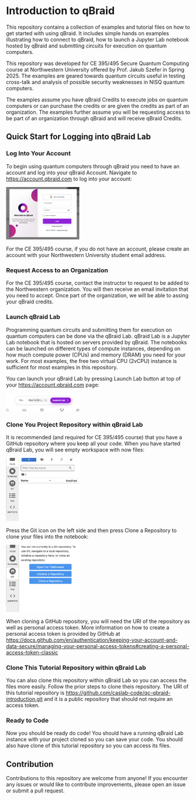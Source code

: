# Introduction to qBraid

This repository contains a collection of examples and tutorial files on how to get started with using qBraid. It includes simple hands on examples illustrating how to connect to qBraid, how to launch a Jupyter Lab notebook hosted by qBraid and submitting circuits for execution on quantum computers.

This repository was developed for CE 395/495 Secure Quantum Computing course at Northwestern University offered by Prof. Jakub Szefer in Spring 2025. The examples are geared towards quantum circuits useful in testing cross-talk and analysis of possible security weaknesses in NISQ quantum computers.

The examples assume you have qBraid Credits to execute jobs on quantum computers or can purchase the credits or are given the credits as part of an organization. The examples further assume you will be requesting access to be part of an organization through qBraid and will receive qBraid Credits.

## Quick Start for Logging into qBraid Lab

### Log Into Your Account

To begin using quantum computers through qBraid you need to have an account and log into your qBraid Account. Navigate to <https://account.qbraid.com> to log into your account:

<img src="images/image_account_log_in.png" alt="Account log in" style="width:200px;"/>

For the CE 395/495 course, if you do not have an account, please create an account with your Northwestern University student email address.

### Request Access to an Organization

For the CE 395/495 course, contact the instructor to request to be added to the Northwestern organization. You will then receive an email invitation that you need to accept. Once part of the organization, we will be able to assing your qBraid credits.

### Launch qBraid Lab

Programming quantum circuits and submitting them for execution on quantum computers can be done via the qBraid Lab. qBraid Lab is a Jupyter Lab notebook that is hosted on servers provided by qBraid. The notebooks can be launched on different types of compute instances, depending on how much compute power (CPUs) and memory (DRAM) you need for your work. For most examples, the free two virtual CPU (2vCPU) instance is sufficient for most examples in this repository.

You can launch your qBraid Lab by pressing Launch Lab button at top of your <https://account.qbraid.com> page:

<img src="images/image_launch_lab.png" alt="Launch lab" style="width:200px;"/>

### Clone You Project Repository within qBraid Lab

It is recommended (and required for CE 395/495 course) that you have a GitHub repsoitory where you keep all your code. When you have started qBraid Lab, you will see empty workspace with now files:

<img src="images/image_empty_workspace.png" alt="Empty workspace" style="width:200px;"/>

Press the Git icon on the left side and then press Clone a Repository to clone your files into the notebook:

<img src="images/image_clone_repository.png" alt="Clone repository" style="width:200px;"/>

When cloning a GitHub repository, you will need the URI of the repository as well as personal access token. More information on how to create a personal access token is provided by GitHub at <https://docs.github.com/en/authentication/keeping-your-account-and-data-secure/managing-your-personal-access-tokens#creating-a-personal-access-token-classic>

### Clone This Tutorial Repository within qBraid Lab

You can also clone this repository within qBraid Lab so you can access the files more easily. Follow the prior steps to clone theis repository. The URI of this tutorial repository is <https://github.com/caslab-code/qc-qbraid-introduction.git> and it is a public repository that should not require an access token.

### Ready to Code

Now you should be ready do code! You should have a running qBraid Lab instance with your project cloned so you can save your code. You should also have clone of this tutorial repository so you can access its files.

## Contribution

Contributions to this repository are welcome from anyone! If you encounter any issues or would like to contribute improvements, please open an issue or submit a pull request.